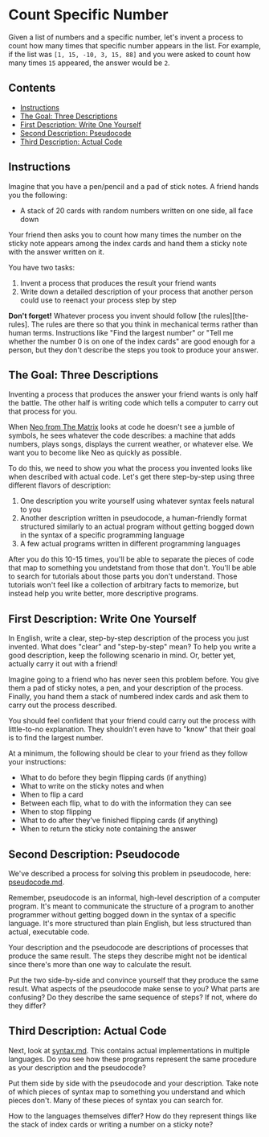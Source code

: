 # Count Specific Number

Given a list of numbers and a specific number, let's invent a process to count how many times that specific number appears in the list.  For example, if the list was `[1, 15, -10, 3, 15, 88]` and you were asked to count how many times `15` appeared, the answer would be `2`.


## Contents <!-- omit in toc -->

- [Instructions](#instructions)
- [The Goal: Three Descriptions](#the-goal-three-descriptions)
- [First Description: Write One Yourself](#first-description-write-one-yourself)
- [Second Description: Pseudocode](#second-description-pseudocode)
- [Third Description: Actual Code](#third-description-actual-code)

## Instructions

Imagine that you have a pen/pencil and a pad of stick notes. A friend hands you the following:

- A stack of 20 cards with random numbers written on one side, all face down

Your friend then asks you to count how many times the number on the sticky note appears among the index cards and hand them a sticky note with the answer written on it.

You have two tasks:

1. Invent a process that produces the result your friend wants
1. Write down a detailed description of your process that another person could use to reenact your process step by step

**Don't forget!**  Whatever process you invent should follow [the rules][the-rules]. The rules are there so that you think in mechanical terms rather than human terms.  Instructions like "Find the largest number" or "Tell me whether the number 0 is on one of the index cards" are good enough for a person, but they don't describe the steps you took to produce your answer.

## The Goal: Three Descriptions

Inventing a process that produces the answer your friend wants is only half the battle. The other half is writing code which tells a computer to carry out that process for you.

When [Neo from The Matrix](https://www.youtube.com/watch?v=3vAnuBtyEYE) looks at code he doesn't see a jumble of symbols, he sees whatever the code describes: a machine that adds numbers, plays songs, displays the current weather, or whatever else. We want you to become like Neo as quickly as possible.

To do this, we need to show you what the process you invented looks like when described with actual code. Let's get there step-by-step using three different flavors of description:

1. One description you write yourself using whatever syntax feels natural to you
1. Another description written in pseudocode, a human-friendly format structured similarly to an actual program without getting bogged down in the syntax of a specific programming language
1. A few actual programs written in different programming languages

After you do this 10-15 times, you'll be able to separate the pieces of code that map to something you undetstand from those that don't. You'll be able to search for tutorials about those parts you don't understand. Those tutorials won't feel like a collection of arbitrary facts to memorize, but instead help you write better, more descriptive programs.

## First Description: Write One Yourself

In English, write a clear, step-by-step description of the process you just invented.  What does "clear" and "step-by-step" mean? To help you write a good description, keep the following scenario in mind. Or, better yet, actually carry it out with a friend!

Imagine going to a friend who has never seen this problem before. You give them a pad of sticky notes, a pen, and your description of the process. Finally, you hand them a stack of numbered index cards and ask them to carry out the process described.

You should feel confident that your friend could carry out the process with little-to-no explanation. They shouldn't even have to "know" that their goal is to find the largest number.

At a minimum, the following should be clear to your friend as they follow your instructions:

- What to do before they begin flipping cards (if anything)
- What to write on the sticky notes and when
- When to flip a card
- Between each flip, what to do with the information they can see
- When to stop flipping
- What to do after they've finished flipping cards (if anything)
- When to return the sticky note containing the answer

## Second Description: Pseudocode

We've described a process for solving this problem in pseudocode, here: [pseudocode.md](pseudocode.md).

Remember, pseudocode is an informal, high-level description of a computer program. It's meant to communicate the structure of a program to another programmer without getting bogged down in the syntax of a specific language.  It's more structured than plain English, but less structured than actual, executable code.

Your description and the pseudocode are descriptions of processes that produce the same result. The steps they describe might not be identical since there's more than one way to calculate the result.

Put the two side-by-side and convince yourself that they produce the same result.  What aspects of the pseudocode make sense to you?  What parts are confusing? Do they describe the same sequence of steps?  If not, where do they differ?

## Third Description: Actual Code

Next, look at [syntax.md](syntax.md). This contains actual implementations in multiple languages. Do you see how these programs represent the same procedure as your description and the pseudocode?

Put them side by side with the pseudocode and your description.  Take note of which pieces of syntax map to something you understand and which pieces don't.  Many of these pieces of syntax you can search for.

How to the languages themselves differ? How do they represent things like the stack of index cards or writing a number on a sticky note?

